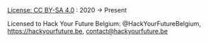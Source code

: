 [License: CC BY-SA 4.0](https://creativecommons.org/licenses/by-sa/4.0/) :  2020 -> Present

Licensed to Hack Your Future Belgium: @HackYourFutureBelgium, https://hackyourfuture.be, contact@hackyourfuture.be

